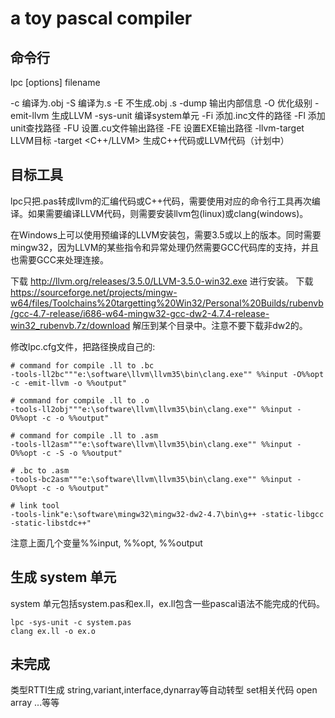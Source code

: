 # a toy pascal compiler

## 命令行

lpc [options] filename

-c 编译为.obj
-S 编译为.s
-E 不生成.obj .s
-dump 输出内部信息
-O<n> 优化级别
-emit-llvm 生成LLVM
-sys-unit 编译system单元
-Fi<path> 添加.inc文件的路径
-Fl<path> 添加unit查找路径
-FU<path> 设置.cu文件输出路径
-FE<path> 设置EXE输出路径
-llvm-target LLVM目标
-target <C++/LLVM>  生成C++代码或LLVM代码（计划中）

## 目标工具

lpc只把.pas转成llvm的汇编代码或C++代码，需要使用对应的命令行工具再次编译。如果需要编译LLVM代码，则需要安装llvm包(linux)或clang(windows)。

在Windows上可以使用预编译的LLVM安装包，需要3.5或以上的版本。同时需要mingw32，因为LLVM的某些指令和异常处理仍然需要GCC代码库的支持，并且也需要GCC来处理连接。

下载 http://llvm.org/releases/3.5.0/LLVM-3.5.0-win32.exe 进行安装。
下载 https://sourceforge.net/projects/mingw-w64/files/Toolchains%20targetting%20Win32/Personal%20Builds/rubenvb/gcc-4.7-release/i686-w64-mingw32-gcc-dw2-4.7.4-release-win32_rubenvb.7z/download
 解压到某个目录中。注意不要下载非dw2的。

修改lpc.cfg文件，把路径换成自己的:
```
# command for compile .ll to .bc
-tools-ll2bc"""e:\software\llvm\llvm35\bin\clang.exe"" %%input -O%%opt -c -emit-llvm -o %%output"

# command for compile .ll to .o
-tools-ll2obj"""e:\software\llvm\llvm35\bin\clang.exe"" %%input -O%%opt -c -o %%output"

# command for compile .ll to .asm
-tools-ll2asm"""e:\software\llvm\llvm35\bin\clang.exe"" %%input -O%%opt -c -S -o %%output"

# .bc to .asm
-tools-bc2asm"""e:\software\llvm\llvm35\bin\clang.exe"" %%input -O%%opt -c -o %%output"

# link tool
-tools-link"e:\software\mingw32\mingw32-dw2-4.7\bin\g++ -static-libgcc -static-libstdc++"

```
注意上面几个变量%%input, %%opt, %%output

## 生成 system 单元
system 单元包括system.pas和ex.ll，ex.ll包含一些pascal语法不能完成的代码。
```
lpc -sys-unit -c system.pas
clang ex.ll -o ex.o
```

## 未完成

类型RTTI生成
string,variant,interface,dynarray等自动转型
set相关代码
open array
...等等
